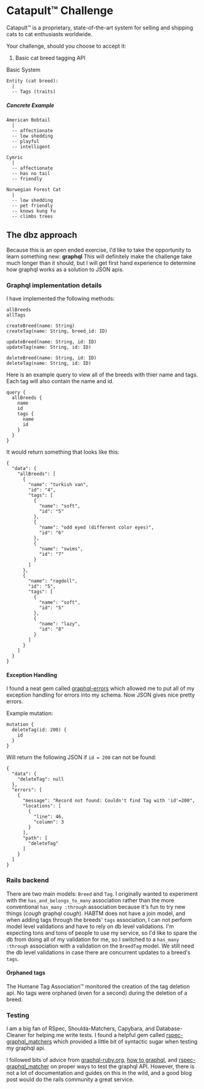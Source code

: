 # Catapult™ Challenge

Catapult™ is a proprietary, state-of-the-art system for selling and shipping
cats to cat enthusiasts worldwide.

Your challenge, should you choose to accept it:

1. Basic cat breed tagging API

Basic System

```
Entity (cat breed):
  |
  -- Tags (traits)
```

##### Concrete Example

```
American Bobtail
  |
  -- affectionate
  -- low shedding
  -- playful
  -- intelligent

Cymric
  |
  -- affectionate
  -- has no tail
  -- friendly

Norwegian Forest Cat
  |
  -- low shedding
  -- pet friendly
  -- knows kung fu
  -- climbs trees
```

## The dbz approach

Because this is an open ended exercise, I'd like to take the opportunity to learn something new: **graphql**
This will definitely make the challenge take much longer than it should, but I will get first hand experience to determine how graphql works as a solution to JSON apis.

### Graphql implementation details

I have implemented the following methods:

```
allBreeds
allTags

createBreed(name: String)
createTag(name: String, breed_id: ID)

updateBreed(name: String, id: ID)
updateTag(name: String, id: ID)

deleteBreed(name: String, id: ID)
deleteTag(name: String, id: ID)
```

Here is an example query to view all of the breeds with thier name and tags. Each tag will also contain the name and id.

```
query {
  allBreeds {
    name
    id
    tags {
      name
      id
    }
  }
}
```

It would return something that looks like this:
```
{
  "data": {
    "allBreeds": [
      {
        "name": "turkish van",
        "id": "4",
        "tags": [
          {
            "name": "soft",
            "id": "5"
          },
          {
            "name": "odd eyed (different color eyes)",
            "id": "6"
          },
          {
            "name": "swims",
            "id": "7"
          }
        ]
      },
      {
        "name": "ragdoll",
        "id": "5",
        "tags": [
          {
            "name": "soft",
            "id": "5"
          },
          {
            "name": "lazy",
            "id": "8"
          }
        ]
      }
    ]
  }
}
```

#### Exception Handling

I found a neat gem called [graphql-errors](https://github.com/exAspArk/graphql-errors) which allowed me to put all of my exception handling for errors into my schema.
Now JSON gives nice pretty errors.

Example mutation:

```
mutation {
  deleteTag(id: 200) {
    id
  }
}
```

Will return the following JSON if `id = 200` can not be found:

```
{
  "data": {
    "deleteTag": null
  },
  "errors": [
    {
      "message": "Record not found: Couldn't find Tag with 'id'=200",
      "locations": [
        {
          "line": 46,
          "column": 3
        }
      ],
      "path": [
        "deleteTag"
      ]
    }
  ]
}
```


### Rails backend

There are two main models: `Breed` and `Tag`.
I originally wanted to experiment with the `has_and_belongs_to_many` association rather than the more conventional `has_many :through` association because it's fun to try new things (*cough* graphql *cough*).
HABTM does not have a join model, and when adding tags through the breeds' `tags` association, I can not perform model level validations and have to rely on db level validations.
I'm expecting tons and tons of people to use my service, so I'd like to spare the db from doing all of my validation for me, so I switched to a `has_many :through` association with a validation on the `BreedTag` model.
We still need the db level validations in case there are concurrent updates to a breed's `tags`.

#### Orphaned tags

The Humane Tag Association™ monitored the creation of the tag deletion api.
No tags were orphaned (even for a second) during the deletion of a breed.

### Testing

I am a big fan of RSpec, Shoulda-Matchers, Capybara, and Database-Cleaner for helping me write tests.
I found a helpful gem called [rspec-graphql_matchers](https://github.com/khamusa/rspec-graphql_matchers) which provided a little bit of syntactic sugar when testing my graphql api.

I followed bits of advice from [graphql-ruby.org](http://graphql-ruby.org/schema/testing.html), [how to graphql](https://github.com/howtographql/howtographql/blob/8614026b99e38dbf0a73aaecefd1f703efbedddf/content/backend/graphql-ruby/3-mutations.md#testing-with-unit-test), and [rspec-graphql_matcher](https://github.com/khamusa/rspec-graphql_matchers) on proper ways to test the graphql API.
However, there is not a lot of documentation and guides on this in the wild, and a good blog post would do the rails community a great service.

